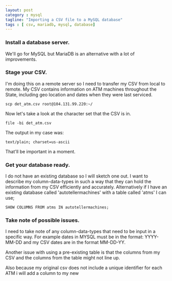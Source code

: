 ```yaml
---
layout: post
category : mysql
tagline: "Importing a CSV file to a MySQL database"
tags : [ csv, mariadb, mysql, database]
---
```


### Install a database server.
We'll go for MySQL but MariaDB is an alternative with a lot of improvements.

### Stage your CSV.
I'm doing this on a remote server so I need to transfer my CSV from local to remote. My CSV contains information on ATM machines throughout the State, including
geo location and dates when they were last serviced. 

```
scp det_atm.csv root@104.131.99.220:~/
```

Now let's take a look at the character set that the CSV is in.

```
file -bi det_atm.csv
```

The output in my case was:

```
text/plain; charset=us-ascii
```

That'll be important in a moment. 

### Get your database ready.

I do not have an existing database so I will sketch one out. I want to describe my column-data-types in such a way that they can hold the information from my CSV efficiently and accurately. Alternatively if I have an existing database called 'autotellermachines' with a table called 'atms' I can use;

```
SHOW COLUMNS FROM atms IN autotellermachines;
```

### Take note of possible issues.
I need to take note of any column-data-types that need to be input in a specific way. For example dates in MYSQL must be in the format: YYYY-MM-DD and my CSV dates are in the format MM-DD-YY.

Another issue with using a pre-existing table is that the columns from my CSV and the columns from the table might not line up. 

Also because my original csv does not include a unique identifier for each ATM i will add a column to my new 


